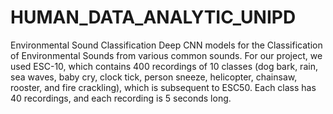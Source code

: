 # HUMAN_DATA_ANALYTIC_UNIPD
Environmental Sound Classification Deep CNN models for the Classification of Environmental Sounds from various common sounds.
For our project, we used ESC-10, which contains 400 recordings of 10 classes (dog bark, rain, sea waves, baby cry, clock tick, person sneeze, helicopter, chainsaw, rooster, and fire crackling), which is subsequent to ESC50. Each class has 40 recordings, and each recording is 5 seconds long.

